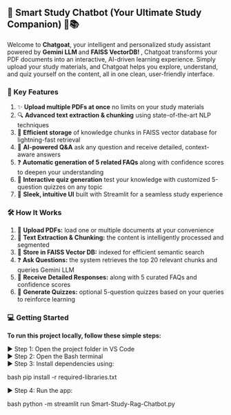 ## 🤖 Smart Study Chatbot (Your Ultimate Study Companion) 🧠📚 

Welcome to <b>Chatgoat</b>, your intelligent and personalized study assistant powered by <b> Gemini LLM </b> and <b> FAISS VectorDB! </b>, Chatgoat transforms your PDF documents into an interactive, AI-driven learning experience. Simply upload your study materials, and Chatgoat helps you explore, understand, and quiz yourself on the content, all in one clean, 
user-friendly interface.


<h3> 🚀 Key Features </h3>

1. ✨ <b>Upload multiple PDFs at once</b> no limits on your study materials  
2. 🔍 <b>Advanced text extraction & chunking</b> using state-of-the-art NLP techniques  
3. 💾 <b>Efficient storage</b> of knowledge chunks in FAISS vector database for lightning-fast retrieval  
4. 🤖 <b>AI-powered Q&A</b> ask any question and receive detailed, context-aware answers  
5. ❓ <b>Automatic generation of 5 related FAQs</b> along with confidence scores to deepen your understanding  
6. 📝 <b>Interactive quiz generation</b> test your knowledge with customized 5-question quizzes on any topic  
7. 🎨 <b>Sleek, intuitive UI</b> built with Streamlit for a seamless study experience


<h3> 🛠 How It Works </h3>

1. 📄 <b>Upload PDFs:</b> load one or multiple documents at your convenience  
2. 🧠 <b>Text Extraction & Chunking:</b> the content is intelligently processed and segmented  
3. 💽 <b>Store in FAISS Vector DB:</b> indexed for efficient semantic search  
4. ❓ <b>Ask Questions:</b> the system retrieves the top 20 relevant chunks and queries Gemini LLM  
5. 💬 <b>Receive Detailed Responses:</b> along with 5 curated FAQs and confidence scores  
6. 🎯 <b>Generate Quizzes:</b> optional 5-question quizzes based on your queries to reinforce learning


<h3> 💻 Getting Started </h3>

<b>To run this project locally, follow these simple steps:</b> <br>

▶ Step 1: Open the project folder in VS Code <br>
▶ Step 2: Open the Bash terminal <br>
▶ Step 3: Install dependencies using: <br>

bash
pip install -r required-libraries.txt


▶ Step 4: Run the app: <br>

bash
python -m streamlit run Smart-Study-Rag-Chatbot.py
